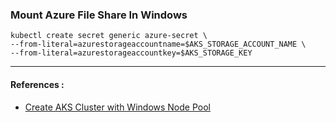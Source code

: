 ### Mount Azure File Share In Windows

```
kubectl create secret generic azure-secret \
--from-literal=azurestorageaccountname=$AKS_STORAGE_ACCOUNT_NAME \
--from-literal=azurestorageaccountkey=$AKS_STORAGE_KEY
```


-------------------
#### References : 
- [Create AKS Cluster with Windows Node Pool](https://docs.microsoft.com/en-us/azure/aks/windows-container-cli)
